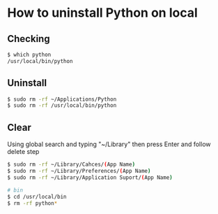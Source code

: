 # How to uninstall Python on local

## Checking
```bash
$ which python
/usr/local/bin/python
```

## Uninstall
```bash
$ sudo rm -rf ~/Applications/Python
$ sudo rm -rf /usr/local/bin/python
```
## Clear
Using global search and typing "~/Library" then press Enter and follow delete step
```bash
$ sudo rm -rf ~/Library/Cahces/(App Name)
$ sudo rm -rf ~/Library/Preferences/(App Name)
$ sudo rm -rf ~/Library/Application Suport/(App Name)

# bin
$ cd /usr/local/bin
$ rm -rf python*
```